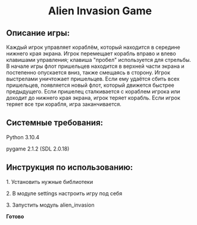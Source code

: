 <h1 align="center"><b>Alien Invasion Game</b></h1>
<h2 align="left"><b>Описание игры:</b></h2>
<p align="left">Каждый игрок управляет кораблём, который находится в середине нижнего края экрана.
Игрок перемещает корабль вправо и влево клавишами управления; клавиша "пробел" используется для стрельбы.
В начале игры флот пришельцев находится в верхней части экрана и постепенно опускается вниз, также 
смещаясь в сторону. Игрок выстрелами уничтожает пришельцев. Если ему удаётся сбить всех пришельцев,
появляется новый флот, который движется быстрее предыдущего. Если пришелец сталкивается с кораблем 
игрока или доходит до нижнего края экрана, игрок теряет корабль. Если игрок теряет все три корабля,
игра заканчивается.</p>
<h2 align="left">Системные требования:</h2>
<p>Python 3.10.4</p>
<p>pygame 2.1.2 (SDL 2.0.18)</p>
<h2 align="left">Инструкция по использованию:</h2>
<p>1. Установить нужные библиотеки</p>
<p>2. В модуле settings настроить игру под себя</p>
<p>3. Запустить модуль alien_invasion</p>
<p><b>Готово</b></p>
